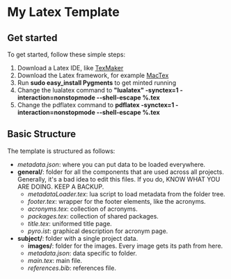 # My Latex Template

## Get started
To get started, follow these simple steps:

1. Download a Latex IDE, like [TexMaker](http://www.xm1math.net/texmaker/)
2. Download the Latex framework, for example [MacTex](http://www.tug.org/mactex/mactex-download.html)
3. Run **sudo easy_install Pygments** to get minted running
3. Change the lualatex command to **"lualatex" -synctex=1 -interaction=nonstopmode --shell-escape %.tex**
4. Change the pdflatex command to **pdflatex -synctex=1 -interaction=nonstopmode --shell-escape %.tex**

## Basic Structure
The template is structured as follows:

- *metadata.json*: where you can put data to be loaded everywhere.
- **general/**: folder for all the components that are used across all projects. Generally, it's a bad idea to edit this files. If you do, KNOW WHAT YOU ARE DOING. KEEP A BACKUP.
    + *metadataLoader.tex*: lua script to load metadata from the folder tree.
    + *footer.tex*: wrapper for the footer elements, like the acronyms.
    + *acronyms.tex*: collection of acronyms.
    + *packages.tex*: collection of shared packages.
    + *title.tex*: uniformed title page.
    + *pyro.ist*: graphical description for acronym page.
- **subject/**: folder with a single project data.
    + **images/**: folder for the images. Every image gets its path from here.
    + *metadata.json*: data specific to folder.
    + *main.tex*: main file.
    + *references.bib*: references file.